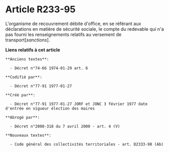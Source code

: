 # Article R233-95

L'organisme de recouvrement débite d'office, en se référant aux déclarations en matière de sécurité sociale, le compte du
redevable qui n'a pas fourni les renseignements relatifs au versement de transport[*sanctions*].

**Liens relatifs à cet article**

	**Anciens textes**:

	  - Décret n°74-66 1974-01-29 art. 6

	**Codifié par**:

	  - Décret n°77-91 1977-01-27

	**Créé par**:

	  - Décret n°77-91 1977-01-27 JORF et JONC 3 février 1977 date d'entrée en vigueur élection des maires

	**Abrogé par**:

	  - Décret n°2000-318 du 7 avril 2000 - art. 4 (V)

	**Nouveaux textes**:

	  - Code général des collectivités territoriales - art. D2333-98 (Ab)
